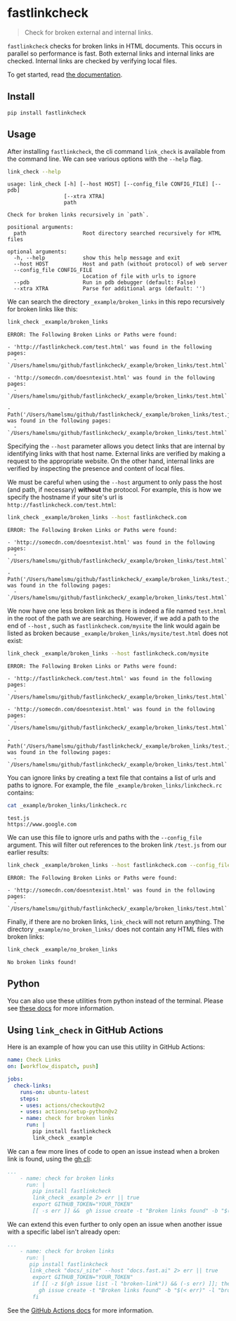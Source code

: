 # fastlinkcheck
> Check for broken external and internal links.


`fastlinkcheck` checks for broken links in HTML documents.  This occurs in parallel so performance is fast.  Both external links and internal links are checked.  Internal links are checked by verifying local files.

To get started, read [the documentation](https://fastlinkcheck.fast.ai/).

## Install

`pip install fastlinkcheck`

## Usage

After installing `fastlinkcheck`, the cli command `link_check` is available from the command line.  We can see various options with the `--help` flag.

```bash
link_check --help
```

    usage: link_check [-h] [--host HOST] [--config_file CONFIG_FILE] [--pdb]
                      [--xtra XTRA]
                      path
    
    Check for broken links recursively in `path`.
    
    positional arguments:
      path                  Root directory searched recursively for HTML files
    
    optional arguments:
      -h, --help            show this help message and exit
      --host HOST           Host and path (without protocol) of web server
      --config_file CONFIG_FILE
                            Location of file with urls to ignore
      --pdb                 Run in pdb debugger (default: False)
      --xtra XTRA           Parse for additional args (default: '')


We can search the directory `_example/broken_links` in this repo recursively for broken links like this:

```bash
link_check _example/broken_links 
```

                                                     
    ERROR: The Following Broken Links or Paths were found:
    
    - 'http://fastlinkcheck.com/test.html' was found in the following pages:
      - `/Users/hamelsmu/github/fastlinkcheck/_example/broken_links/test.html`
    
    - 'http://somecdn.com/doesntexist.html' was found in the following pages:
      - `/Users/hamelsmu/github/fastlinkcheck/_example/broken_links/test.html`
    
    - Path('/Users/hamelsmu/github/fastlinkcheck/_example/broken_links/test.js') was found in the following pages:
      - `/Users/hamelsmu/github/fastlinkcheck/_example/broken_links/test.html`



Specifying the `--host` parameter allows you detect links that are internal by identifying links with that host name. External links are verified by making a request to the appropriate website.  On the other hand, internal links are verified by inspecting the presence and content of local files. 

We must be careful when using the `--host` argument to only pass the host (and path, if necessary) **without** the protocol.  For example, this is how we specify the hostname if your site's url is `http://fastlinkcheck.com/test.html`:

```bash
link_check _example/broken_links --host fastlinkcheck.com
```

                                                     
    ERROR: The Following Broken Links or Paths were found:
    
    - 'http://somecdn.com/doesntexist.html' was found in the following pages:
      - `/Users/hamelsmu/github/fastlinkcheck/_example/broken_links/test.html`
    
    - Path('/Users/hamelsmu/github/fastlinkcheck/_example/broken_links/test.js') was found in the following pages:
      - `/Users/hamelsmu/github/fastlinkcheck/_example/broken_links/test.html`



We now have one less broken link as there is indeed a file named `test.html` in the root of the path we are searching.  However, if we add a path to the end of `--host` , such as `fastlinkcheck.com/mysite` the link would again be listed as broken because `_example/broken_links/mysite/test.html` does not exist:

```bash
link_check _example/broken_links --host fastlinkcheck.com/mysite
```

                                                     
    ERROR: The Following Broken Links or Paths were found:
    
    - 'http://fastlinkcheck.com/test.html' was found in the following pages:
      - `/Users/hamelsmu/github/fastlinkcheck/_example/broken_links/test.html`
    
    - 'http://somecdn.com/doesntexist.html' was found in the following pages:
      - `/Users/hamelsmu/github/fastlinkcheck/_example/broken_links/test.html`
    
    - Path('/Users/hamelsmu/github/fastlinkcheck/_example/broken_links/test.js') was found in the following pages:
      - `/Users/hamelsmu/github/fastlinkcheck/_example/broken_links/test.html`



You can ignore links by creating a text file that contains a list of urls and paths to ignore.  For example, the file `_example/broken_links/linkcheck.rc` contains:

```bash
cat _example/broken_links/linkcheck.rc
```

    test.js
    https://www.google.com


We can use this file to ignore urls and paths with the `--config_file` argument.  This will filter out references to the broken link `/test.js` from our earlier results:

```bash
link_check _example/broken_links --host fastlinkcheck.com --config_file _example/broken_links/linkcheck.rc
```

                                                     
    ERROR: The Following Broken Links or Paths were found:
    
    - 'http://somecdn.com/doesntexist.html' was found in the following pages:
      - `/Users/hamelsmu/github/fastlinkcheck/_example/broken_links/test.html`



Finally, if there are no broken links, `link_check` will not return anything.  The directory `_example/no_broken_links/` does not contain any HTML files with broken links:

```bash
link_check _example/no_broken_links
```

    No broken links found!


## Python

You can also use these utilities from python instead of the terminal.  Please see [these docs](https://fastlinkcheck.fast.ai/linkcheck.html/) for more information.

## Using `link_check` in GitHub Actions


Here is an example of how you can use this utility in GitHub Actions:


```yaml
name: Check Links
on: [workflow_dispatch, push]

jobs:
  check-links:
    runs-on: ubuntu-latest
    steps:
    - uses: actions/checkout@v2
    - uses: actions/setup-python@v2
    - name: check for broken links
      run: |
        pip install fastlinkcheck
        link_check _example 
```

We can a few more lines of code to open an issue instead when a broken link is found, using the [gh cli](https://github.com/cli/cli):

```yaml
...
    - name: check for broken links
      run: |
        pip install fastlinkcheck
        link_check _example 2> err || true
        export GITHUB_TOKEN="YOUR_TOKEN"
        [[ -s err ]] &&  gh issue create -t "Broken links found" -b "$(< err)" -R "yourusername/yourrepo"
```

We can extend this even further to only open an issue when another issue with a specific label isn't already open:

```yaml
...
    - name: check for broken links
      run: |
       pip install fastlinkcheck
       link_check "docs/_site" --host "docs.fast.ai" 2> err || true
        export GITHUB_TOKEN="YOUR_TOKEN"
        if [[ -z $(gh issue list -l "broken-link")) && (-s err) ]]; then
          gh issue create -t "Broken links found" -b "$(< err)" -l "broken-link" -R "yourusername/yourrepo"
        fi
```


See the [GitHub Actions docs](https://docs.github.com/en/free-pro-team@latest/actions) for more information.

